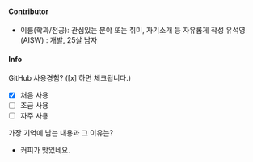 #### Contributor
- 이름(학과/전공): 관심있는 분야 또는 취미, 자기소개 등 자유롭게 작성
유석영(AISW) : 개발, 25살 남자
#### Info

GitHub 사용경험? ([x] 하면 체크됩니다.)
- [X] 처음 사용
- [ ] 조금 사용
- [ ] 자주 사용

가장 기억에 남는 내용과 그 이유는? 
- 커피가 맛있네요.
